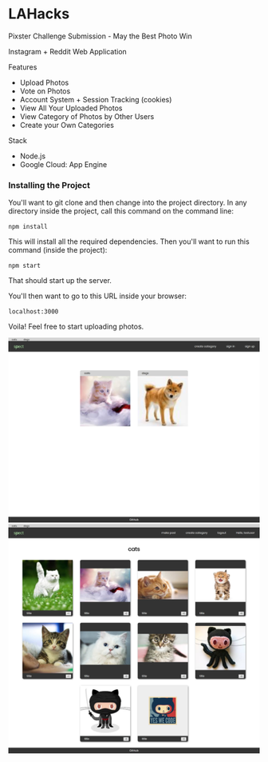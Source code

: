 # LAHacks
Pixster Challenge Submission - May the Best Photo Win

Instagram + Reddit Web Application

Features
* Upload Photos
* Vote on Photos
* Account System + Session Tracking (cookies)
* View All Your Uploaded Photos
* View Category of Photos by Other Users
* Create your Own Categories


Stack
* Node.js
* Google Cloud: App Engine



### Installing the Project

You'll want to git clone and then change into the project directory. In any directory inside the project, call this command on the command line:
```
npm install
```

This will install all the required dependencies. Then you'll want to run this command (inside the project):
```
npm start
```
That should start up the server.


You'll then want to go to this URL inside your browser:
```
localhost:3000
```

Voila! Feel free to start uploading photos.


![](./screenshots/landing.png)
![](./screenshots/category.png)
